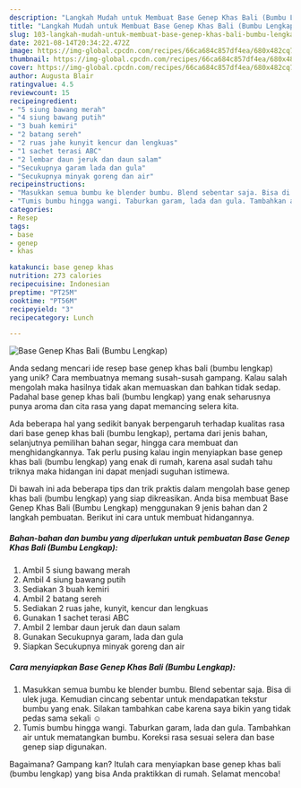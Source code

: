 ```yaml
---
description: "Langkah Mudah untuk Membuat Base Genep Khas Bali (Bumbu Lengkap), Menggugah Selera"
title: "Langkah Mudah untuk Membuat Base Genep Khas Bali (Bumbu Lengkap), Menggugah Selera"
slug: 103-langkah-mudah-untuk-membuat-base-genep-khas-bali-bumbu-lengkap-menggugah-selera
date: 2021-08-14T20:34:22.472Z
image: https://img-global.cpcdn.com/recipes/66ca684c857df4ea/680x482cq70/base-genep-khas-bali-bumbu-lengkap-foto-resep-utama.jpg
thumbnail: https://img-global.cpcdn.com/recipes/66ca684c857df4ea/680x482cq70/base-genep-khas-bali-bumbu-lengkap-foto-resep-utama.jpg
cover: https://img-global.cpcdn.com/recipes/66ca684c857df4ea/680x482cq70/base-genep-khas-bali-bumbu-lengkap-foto-resep-utama.jpg
author: Augusta Blair
ratingvalue: 4.5
reviewcount: 15
recipeingredient:
- "5 siung bawang merah"
- "4 siung bawang putih"
- "3 buah kemiri"
- "2 batang sereh"
- "2 ruas jahe kunyit kencur dan lengkuas"
- "1 sachet terasi ABC"
- "2 lembar daun jeruk dan daun salam"
- "Secukupnya garam lada dan gula"
- "Secukupnya minyak goreng dan air"
recipeinstructions:
- "Masukkan semua bumbu ke blender bumbu. Blend sebentar saja. Bisa di ulek juga. Kemudian cincang sebentar untuk mendapatkan tekstur bumbu yang enak. Silakan tambahkan cabe karena saya bikin yang tidak pedas sama sekali ☺️"
- "Tumis bumbu hingga wangi. Taburkan garam, lada dan gula. Tambahkan air untuk mematangkan bumbu. Koreksi rasa sesuai selera dan base genep siap digunakan."
categories:
- Resep
tags:
- base
- genep
- khas

katakunci: base genep khas 
nutrition: 273 calories
recipecuisine: Indonesian
preptime: "PT25M"
cooktime: "PT56M"
recipeyield: "3"
recipecategory: Lunch

---
```



![Base Genep Khas Bali (Bumbu Lengkap)](https://img-global.cpcdn.com/recipes/66ca684c857df4ea/680x482cq70/base-genep-khas-bali-bumbu-lengkap-foto-resep-utama.jpg)

Anda sedang mencari ide resep base genep khas bali (bumbu lengkap) yang unik? Cara membuatnya memang susah-susah gampang. Kalau salah mengolah maka hasilnya tidak akan memuaskan dan bahkan tidak sedap. Padahal base genep khas bali (bumbu lengkap) yang enak seharusnya punya aroma dan cita rasa yang dapat memancing selera kita.

Ada beberapa hal yang sedikit banyak berpengaruh terhadap kualitas rasa dari base genep khas bali (bumbu lengkap), pertama dari jenis bahan, selanjutnya pemilihan bahan segar, hingga cara membuat dan menghidangkannya. Tak perlu pusing kalau ingin menyiapkan base genep khas bali (bumbu lengkap) yang enak di rumah, karena asal sudah tahu triknya maka hidangan ini dapat menjadi suguhan istimewa.




Di bawah ini ada beberapa tips dan trik praktis dalam mengolah base genep khas bali (bumbu lengkap) yang siap dikreasikan. Anda bisa membuat Base Genep Khas Bali (Bumbu Lengkap) menggunakan 9 jenis bahan dan 2 langkah pembuatan. Berikut ini cara untuk membuat hidangannya.

<!--inarticleads1-->

##### Bahan-bahan dan bumbu yang diperlukan untuk pembuatan Base Genep Khas Bali (Bumbu Lengkap):

1. Ambil 5 siung bawang merah
1. Ambil 4 siung bawang putih
1. Sediakan 3 buah kemiri
1. Ambil 2 batang sereh
1. Sediakan 2 ruas jahe, kunyit, kencur dan lengkuas
1. Gunakan 1 sachet terasi ABC
1. Ambil 2 lembar daun jeruk dan daun salam
1. Gunakan Secukupnya garam, lada dan gula
1. Siapkan Secukupnya minyak goreng dan air




<!--inarticleads2-->

##### Cara menyiapkan Base Genep Khas Bali (Bumbu Lengkap):

1. Masukkan semua bumbu ke blender bumbu. Blend sebentar saja. Bisa di ulek juga. Kemudian cincang sebentar untuk mendapatkan tekstur bumbu yang enak. Silakan tambahkan cabe karena saya bikin yang tidak pedas sama sekali ☺️
1. Tumis bumbu hingga wangi. Taburkan garam, lada dan gula. Tambahkan air untuk mematangkan bumbu. Koreksi rasa sesuai selera dan base genep siap digunakan.




Bagaimana? Gampang kan? Itulah cara menyiapkan base genep khas bali (bumbu lengkap) yang bisa Anda praktikkan di rumah. Selamat mencoba!

